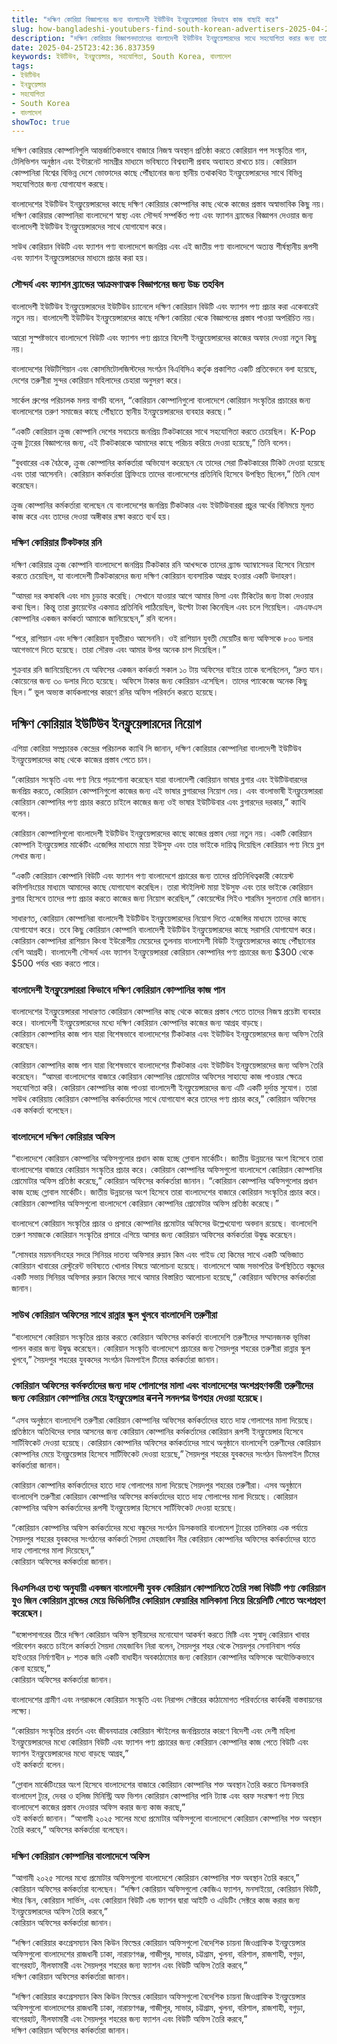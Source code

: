 ```yaml
---
title: "দক্ষিণ কোরিয়া বিজ্ঞাপনের জন্য বাংলাদেশী ইউটিউব ইনফ্লুয়েন্সাররা কিভাবে কাজ বাছাই করে"
slug: how-bangladeshi-youtubers-find-south-korean-advertisers-2025-04-25
description: "দক্ষিণ কোরিয়ার বিজ্ঞাপনদাতাদের বাংলাদেশী ইউটিউব ইনফ্লুয়েন্সারদের সাথে সহযোগিতা করার জন্য তাদের নিয়মিত প্রস্তাব দেওয়া হয়। তারা কিভাবে কাজ বাছাই এবং প্রসব করে?"
date: 2025-04-25T23:42:36.837359
keywords: ইউটিউব, ইনফ্লুয়েন্সার, সহযোগিতা, South Korea, বাংলাদেশ
tags:
- ইউটিউব
- ইনফ্লুয়েন্সার
- সহযোগিতা
- South Korea
- বাংলাদেশ
showToc: true
---
```


দক্ষিণ কোরিয়ার কোম্পানিগুলি আন্তর্জাতিকভাবে বাজারে নিজস্ব অবস্থান প্রতিষ্ঠা করতে কোরিয়ান পপ সংস্কৃতির গান, টেলিভিশন অনুষ্ঠান এবং ইন্টারনেট সামগ্রীর মাধ্যমে ভবিষ্যতে বিশ্বব্যাপী প্রবাহ অব্যাহত রাখতে চায়। কোরিয়ান কোম্পানিরা বিশ্বের বিভিন্ন দেশে ভোক্তাদের কাছে পৌঁছানোর জন্য স্থানীয় তথাকথিত ইনফ্লুয়েন্সারদের সাথে বিভিন্ন সহযোগিতার জন্য যোগাযোগ করছে।


বাংলাদেশের ইউটিউব ইনফ্লুয়েন্সারদের কাছে দক্ষিণ কোরিয়ার কোম্পানির কাছ থেকে কাজের প্রস্তাব অস্বাভাবিক কিছু নয়। দক্ষিণ কোরিয়ার কোম্পানিরা বাংলাদেশে স্বাস্থ্য এবং সৌন্দর্য সম্পর্কিত পণ্য এবং ফ্যাশন ব্র্যান্ডের বিজ্ঞাপন দেওয়ার জন্য বাংলাদেশী ইউটিউব ইনফ্লুয়েন্সারদের সাথে যোগাযোগ করে।


সাউথ কোরিয়ান বিউটি এবং ফ্যাশন পণ্য বাংলাদেশে জনপ্রিয় এবং এই জাতীয় পণ্য বাংলাদেশে অত্যন্ত শীর্ষস্থানীয় রূপসী এবং ফ্যাশন ইনফ্লুয়েন্সারদের মাধ্যমে প্রচার করা হয়।


### সৌন্দর্য এবং ফ্যাশন ব্র্যান্ডের আক্রমণাত্মক বিজ্ঞাপনের জন্য উচ্চ তহবিল


বাংলাদেশী ইউটিউব ইনফ্লুয়েন্সারদের ইউটিউব চ্যানেলে দক্ষিণ কোরিয়ান বিউটি এবং ফ্যাশন পণ্য প্রচার করা একেবারেই নতুন নয়। বাংলাদেশী ইউটিউব ইনফ্লুয়েন্সারদের কাছে দক্ষিণ কোরিয়া থেকে বিজ্ঞাপনের প্রস্তাব পাওয়া অপরিচিত নয়।

আরো সুস্পষ্টভাবে বাংলাদেশে বিউটি এবং ফ্যাশন পণ্য প্রচারে বিদেশী ইনফ্লুয়েন্সারদের কাজের অফার দেওয়া নতুন কিছু নয়।

বাংলাদেশের বিউটিশিয়ান এবং কোসমিটোলজিস্টদের সংগঠন বিএবিসিএ কর্তৃক প্রকাশিত একটি প্রতিবেদনে বলা হয়েছে, দেশের তরুণীরা সুন্দর কোরিয়ান মহিলাদের চেহারা অনুসরণ করে।


সার্কেল গ্রুপের পরিচালক মলয় বাগচী বলেন, “কোরিয়ান কোম্পানিগুলো বাংলাদেশে কোরিয়ান সংস্কৃতির প্রচারের জন্য বাংলাদেশের তরুণ সমাজের কাছে পৌঁছাতে স্থানীয় ইনফ্লুয়েন্সারদের ব্যবহার করছে।”


“একটি কোরিয়ান ক্রুজ কোম্পানি দেশের সবচেয়ে জনপ্রিয় টিকটকারের সাথে সহযোগিতা করতে চেয়েছিল। K-Pop ক্রুজ ট্যুরের বিজ্ঞাপনের জন্য, এই টিকটকারকে আমাদের কাছে পরিচয় করিয়ে দেওয়া হয়েছে,” তিনি বলেন।


“বুধবারের এক বৈঠকে, ক্রুজ কোম্পানির কর্মকর্তারা অভিযোগ করেছেন যে তাদের সেরা টিকটকারের টিকিট দেওয়া হয়েছে এবং তারা আসেননি। কোরিয়ান কর্মকর্তারা ব্রিফিংয়ে তাদের বাংলাদেশের প্রতিনিধি হিসেবে উপস্থিত ছিলেন,” তিনি যোগ করেছেন।

ক্রুজ কোম্পানির কর্মকর্তারা বলেছেন যে বাংলাদেশের জনপ্রিয় টিকটকার এবং ইউটিউবাররা প্রচুর অর্থের বিনিময়ে মূলত কাজ করে এবং তাদের দেওয়া অঙ্গীকার রক্ষা করতে ব্যর্থ হয়।

### দক্ষিণ কোরিয়ার টিকটকার রনি


দক্ষিণ কোরিয়ার ক্রুজ কোম্পানি বাংলাদেশে জনপ্রিয় টিকটকার রনি আখন্দকে তাদের ব্র্যান্ড অ্যাম্বাসেডর হিসেবে নিয়োগ করতে চেয়েছিল, যা বাংলাদেশী টিকটকারদের জন্য দক্ষিণ কোরিয়ান ব্যবসায়িক আগ্রহ হওয়ার একটি উদাহরণ।

“আমরা দর কষাকষি এবং দাম চূড়ান্ত করেছি। সেখানে যাওয়ার আগে আমার ভিসা এবং টিকিটের জন্য টাকা দেওয়ার কথা ছিল। কিন্তু তারা ক্লায়েন্টের একমাত্র প্রতিনিধি পাঠিয়েছিল, উল্টো টাকা কিনেছিল এবং চলে গিয়েছিল। 
এমএফএস কোম্পানির একজন কর্মকর্তা আমাকে জানিয়েছেন,” রনি বলেন।

“পরে, রাশিয়ান এবং দক্ষিণ কোরিয়ান যুবতীরাও আসেননি। ওই রাশিয়ান যুবতী মেয়েটির জন্য অফিসকে ৮০০ ডলার আগেভাগে দিতে হয়েছে। তারা সৌরভ এবং আমার উপর অনেক চাপ দিয়েছিল।”

শুক্রবার রনি জানিয়েছিলেন যে অফিসের একজন কর্মকর্তা সকাল ১০ টায় অফিসের বাইরে তাকে বলেছিলেন, “দ্রুত যান। কোয়েনের জন্য ৩০ ডলার দিতে হয়েছে। অফিসে টাকার জন্য কোরিয়ান এসেছিল। তাদের প্যাকেজে অনেক কিছু ছিল।” 
ভুল অভ্যস্ত কার্যকলাপের কারণে রনির অফিস পরিবর্তন করতে হয়েছে।


## দক্ষিণ কোরিয়ার ইউটিউব ইনফ্লুয়েন্সারদের নিয়োগ


এশিয়া কোরিয়া সম্প্রচারক কেন্দ্রের পরিচালক ক্যাথি লি জানান, দক্ষিণ কোরিয়ার কোম্পানিরা বাংলাদেশী ইউটিউব ইনফ্লুয়েন্সারদের কাছ থেকে কাজের প্রস্তাব পেতে চান।

“কোরিয়ান সংস্কৃতি এবং পণ্য নিয়ে পড়াশোনা করেছেন যারা বাংলাদেশী কোরিয়ান ভাষার ব্লগার এবং ইউটিউবারদের জনপ্রিয় করতে, কোরিয়ান কোম্পানিগুলো কাজের জন্য এই ভাষার ব্লগারদের নিয়োগ দেয়। 
এবং বাংলাভাষী ইনফ্লুয়েন্সাররা কোরিয়ান কোম্পানির পণ্য প্রচার করতে চাইলে কাজের জন্য ওই ভাষার ইউটিউবার এবং ব্লগারদের দরকার,” ক্যাথি বলেন।

কোরিয়ান কোম্পানিগুলো বাংলাদেশী ইউটিউব ইনফ্লুয়েন্সারদের কাছে কাজের প্রস্তাব দেয়া নতুন নয়। 
একটি কোরিয়ান কোম্পানি ইনফ্লুয়েন্সার মার্কেটিং এজেন্সির মাধ্যমে মায়া ইউসুফ এবং তার ভাইকে দায়িত্ব দিয়েছিল কোরিয়ান পণ্য নিয়ে ব্লগ লেখার জন্য।  

“একটি কোরিয়ান কোম্পানি বিউটি এবং ফ্যাশন পণ্য বাংলাদেশে প্রচারের জন্য তাদের প্রতিনিধিত্বকারী কোয়েস্ট কমিশনিংয়ের মাধ্যমে আমাদের কাছে যোগাযোগ করেছিল। 
তারা স্টাইলিস্ট মায়া ইউসুফ এবং তার ভাইকে কোরিয়ান ব্লগার হিসেবে তাদের পণ্য প্রচার করতে কাজের জন্য নিয়োগ করেছিল,” কোয়েস্টের সিইও শারমিন সুলতানা মেরি জানান।

সাধারণত, কোরিয়ান কোম্পানিরা বাংলাদেশী ইউটিউব ইনফ্লুয়েন্সারদের নিয়োগ দিতে এজেন্সির মাধ্যমে তাদের কাছে যোগাযোগ করে। 
তবে কিছু কোরিয়ান কোম্পানি বাংলাদেশী ইউটিউব ইনফ্লুয়েন্সারদের কাছে সরাসরি যোগাযোগ করে। 
কোরিয়ান কোম্পানিরা রাশিয়ান কিংবা ইউরোপীয় মেয়েদের তুলনায় বাংলাদেশী বিউটি ইনফ্লুয়েন্সারদের কাছে পৌঁছানোর বেশি আগ্রহী। 
বাংলাদেশী সৌন্দর্য এবং ফ্যাশন ইনফ্লুয়েন্সাররা কোরিয়ান কোম্পানির পণ্য প্রচারের জন্য $300 থেকে $500 পর্যন্ত খরচ করতে পারে। 

### বাংলাদেশী ইনফ্লুয়েন্সাররা কিভাবে দক্ষিণ কোরিয়ান কোম্পানির কাজ পান


বাংলাদেশের ইনফ্লুয়েন্সাররা সাধারণত কোরিয়ান কোম্পানির কাছ থেকে কাজের প্রস্তাব পেতে তাদের নিজস্ব প্রচেষ্টা ব্যবহার করে। 
বাংলাদেশী ইনফ্লুয়েন্সারদের মধ্যে দক্ষিণ কোরিয়ান কোম্পানির কাজের জন্য আগ্রহ বাড়ছে।  
কোরিয়ান কোম্পানির কাজ পান যারা বিশেষভাবে বাংলাদেশের টিকটকার এবং ইউটিউব ইনফ্লুয়েন্সারদের জন্য অফিস তৈরি করেছেন। 


কোরিয়ান কোম্পানির কাজ পান যারা বিশেষভাবে বাংলাদেশের টিকটকার এবং ইউটিউব ইনফ্লুয়েন্সারদের জন্য অফিস তৈরি করেছেন।
“আমরা বাংলাদেশের বাজারে কোরিয়ান কোম্পানির প্রোমোটার অফিসের সাহায্যে কাজ পাওয়ার ক্ষেত্রে সহযোগিতা করি। 
কোরিয়ান কোম্পানির কাজ পাওয়া বাংলাদেশী ইনফ্লুয়েন্সারদের জন্য এটি একটি দুর্দান্ত সুযোগ। 
তারা সাউথ কোরিয়ায় কোরিয়ান কোম্পানির কর্মকর্তাদের সাথে যোগাযোগ করে তাদের পণ্য প্রচার করে,” 
কোরিয়ান অফিসের এক কর্মকর্তা বলেছেন।

### বাংলাদেশে দক্ষিণ কোরিয়ার অফিস


“বাংলাদেশে কোরিয়ান কোম্পানির অফিসগুলোর প্রধান কাজ হচ্ছে গ্লোবাল মার্কেটিং। 
জাতীয় উন্নয়নের অংশ হিসেবে তারা বাংলাদেশের বাজারে কোরিয়ান সংস্কৃতির প্রচার করে। 
কোরিয়ান কোম্পানির অফিসগুলো বাংলাদেশে কোরিয়ান কোম্পানির প্রোমোটার অফিস প্রতিষ্ঠা করেছে,” 
কোরিয়ান অফিসের কর্মকর্তারা জানান। 
“কোরিয়ান কোম্পানির অফিসগুলোর প্রধান কাজ হচ্ছে গ্লোবাল মার্কেটিং। 
জাতীয় উন্নয়নের অংশ হিসেবে তারা বাংলাদেশের বাজারে কোরিয়ান সংস্কৃতির প্রচার করে। 
কোরিয়ান কোম্পানির অফিসগুলো বাংলাদেশে কোরিয়ান কোম্পানির প্রোমোটার অফিস প্রতিষ্ঠা করেছে।”


বাংলাদেশে কোরিয়ান সংস্কৃতির প্রচার ও প্রসারে কোম্পানির প্রমোটার অফিসের উল্লেখযোগ্য অবদান রয়েছে। 
বাংলাদেশি তরুণ সমাজকে কোরিয়ান সংস্কৃতির প্রসারে এগিয়ে আসার জন্য কোরিয়ান অফিসের কর্মকর্তারা উদ্বুদ্ধ করেছেন।
  
“সোমবার ময়মনসিংহের সদরে সিনিয়র দাতব্য অফিসার রুয়ান কিম এবং গাইড হো কিমের সাথে একটি অভিজাত কোরিয়ান খাবারের রেস্টুরেন্ট ভবিষ্যতে খোলার বিষয়ে আলোচনা হয়েছে। 
বাংলাদেশে আজ সভাপতির উপস্থিতিতে বন্ধুদের একটি সভায় সিনিয়র অফিসার রুয়ান কিমের সাথে আমার বিস্তারিত আলোচনা হয়েছে,”  কোরিয়ান অফিসের কর্মকর্তারা জানান।

### সাউথ কোরিয়ান অফিসের সাথে রান্নার স্কুল খুলবে বাংলাদেশি তরুণীরা

“বাংলাদেশে কোরিয়ান সংস্কৃতির প্রচার করতে কোরিয়ান অফিসের কর্মকর্তা বাংলাদেশি তরুণীদের সম্মানজনক ভূমিকা পালন করার জন্য উদ্বুদ্ধ করেছেন। 
কোরিয়ান সংস্কৃতি বাংলাদেশে প্রচারের জন্য সৈয়দপুর শহরের তরুণীরা রান্নার স্কুল খুলবে,”  সৈয়দপুর শহরের যুবকদের সংগঠন ডিমপাইল টিমের কর্মকর্তারা জানান।


### কোরিয়ান অফিসের কর্মকর্তাদের জন্য দাহ্য গোলাপের মালা এবং বাংলাদেশের অংশগ্রহণকারী তরুণীদের জন্য কোরিয়ান কোম্পানির মেয়ে ইনফ্লুয়েন্সার बनने সনদপত্র উপহার দেওয়া হয়েছে।


“এসব অনুষ্ঠানে বাংলাদেশি তরুণীরা কোরিয়ান কোম্পানির অফিসের কর্মকর্তাদের হাতে দাহ্য গোলাপের মালা দিয়েছে। 
প্রতিষ্ঠানে অতিথিদের বসার আসনের জন্য কোরিয়ান কোম্পানির কর্মকর্তাদের কোরিয়ান রূপসী ইনফ্লুয়েন্সার হিসেবে সার্টিফিকেট দেওয়া হয়েছে। 
কোরিয়ান কোম্পানির অফিসের কর্মকর্তাদের সাথে অনুষ্ঠানে বাংলাদেশি তরুণীদের কোরিয়ান কোম্পানির মেয়ে ইনফ্লুয়েন্সার হিসেবে সার্টিফিকেট দেওয়া হয়েছে,” সৈয়দপুর শহরের যুবকদের সংগঠন ডিমপাইল টিমের কর্মকর্তারা জানান।


কোরিয়ান কোম্পানির কর্মকর্তাদের হাতে দাহ্য গোলাপের মালা দিয়েছে সৈয়দপুর শহরের তরুণীরা। 
এসব অনুষ্ঠানে বাংলাদেশি তরুণীরা কোরিয়ান কোম্পানির অফিসের কর্মকর্তাদের হাতে দাহ্য গোলাপের মালা দিয়েছে। 
কোরিয়ান কোম্পানির অফিস কর্মকর্তাদের রূপসী ইনফ্লুয়েন্সার হিসেবে সার্টিফিকেট দেওয়া হয়েছে।


“কোরিয়ান কোম্পানির অফিস কর্মকর্তাদের মধ্যে বন্ধুদের সংগঠন ডিসকভারি বাংলাদেশ ট্যুরের তালিকায় এক পর্যায়ে সৈয়দপুর শহরের যুবকদের সংগঠনের কর্মকর্তা সৈয়দা মেহজাবিন নীর কোরিয়ান কোম্পানির অফিসের কর্মকর্তাদের হাতে দাহ্য গোলাপের মালা দিয়েছেন,”  
কোরিয়ান অফিসের কর্মকর্তারা জানান।

### বিএসসিএর তথ্য অনুযায়ী একজন বাংলাদেশী যুবক কোরিয়ান কোম্পানিতে তৈরি সস্তা বিউটি পণ্য কোরিয়ান যুও জিন কোরিয়ান ব্রান্ডের মেয়ে ডিভিনিটির কোরিয়ান ফেয়ারির মালিকানা নিয়ে রিয়েলিটি শোতে অংশগ্রহণ করেছেন। 


“বঙ্গোপসাগরের তীরে দক্ষিণ কোরিয়ান অফিস স্থানীয়দের মনোযোগ আকর্ষণ করতে মিষ্টি এবং সুস্বাদু কোরিয়ান খাবার পরিবেশন করতে চাইলে কর্মকর্তা সৈয়দা মেহজাবিন নিরা বলেন, সৈয়দপুর শহর থেকে সৈয়দপুর সেনানিবাস পর্যন্ত হাইওয়ের নির্মাণাধীন ৮ শতক জমি একটি বাধাহীন অবকাঠামোর জন্য কোরিয়ান কোম্পানির অফিসকে অযৌক্তিকভাবে কেনা হয়েছে,”  
কোরিয়ান অফিসের কর্মকর্তারা জানান।


বাংলাদেশের গ্রামীণ এবং নগরাঞ্চলে কোরিয়ান সংস্কৃতি এবং নিরাপদ সেক্টরের কাঠামোগত পরিবর্তনের কার্যকরী বাস্তবায়নের লক্ষ্যে।

“কোরিয়ান সংস্কৃতির প্রবর্তন এবং জীবনযাত্রার কোরিয়ান স্টাইলের জনপ্রিয়তার কারণে বিদেশী এবং দেশী মহিলা ইনফ্লুয়েন্সারদের মধ্যে কোরিয়ান বিউটি এবং ফ্যাশন পণ্য প্রচারের জন্য কোরিয়ান কোম্পানির কাজ পেতে বিউটি এবং ফ্যাশন ইনফ্লুয়েন্সারদের মধ্যে বাড়ছে আগ্রহ,”  
ওই কর্মকর্তা বলেন।


“গ্লোবাল মার্কেটিংয়ের অংশ হিসেবে বাংলাদেশের বাজারে কোরিয়ান কোম্পানির শক্ত অবস্থান তৈরি করতে ডিসকভারি বাংলাদেশ ট্যুর, দেবর ও হলিজ মিনিস্ট্রি অফ ভিশন কোরিয়ান কোম্পানির পানি ট্যাঙ্ক এবং বরফ সংরক্ষণ পণ্য নিয়ে বাংলাদেশে কাজের প্রস্তাব দেওয়ার অফিস করার জন্য কাজ করছে,”  
ওই কর্মকর্তা জানান। 
“আগামী ২০২৫ সালের মধ্যে প্রমোটার অফিসগুলো বাংলাদেশে কোরিয়ান কোম্পানির শক্ত অবস্থান তৈরি করবে,” অফিসের কর্মকর্তারা বলেছেন। 


### দক্ষিণ কোরিয়ান কোম্পানির বাংলাদেশে অফিস


“আগামী ২০২৫ সালের মধ্যে প্রমোটার অফিসগুলো বাংলাদেশে কোরিয়ান কোম্পানির শক্ত অবস্থান তৈরি করবে,”  
কোরিয়ান অফিসের কর্মকর্তারা বলেছেন। 
“দক্ষিণ কোরিয়ান অফিসগুলো কোজিএ ফ্যাশন, মনসাইয়ো, কোরিয়ান বিউটি, স্টার স্কিন, কোরিয়ান সার্ভিস, এবং কোরিয়ান বিউটি এন্ড ফ্যাশন দ্বারা আইটি ও এডিটিং সেক্টরে কাজ করার জন্য ইনফ্লুয়েন্সারদের অফিস তৈরি করবে,”  
কোরিয়ান অফিসের কর্মকর্তারা জানান।


“দক্ষিণ কোরিয়ার কংগ্রেসম্যান কিম কিউন ফিল্ডের কোরিয়ান অফিসগুলো বৈদেশিক চায়না জিওগ্রাফিক ইনফ্লুয়েন্সার অফিসগুলো বাংলাদেশের রাজধানী ঢাকা, নারায়ণগঞ্জ, গাজীপুর, সাভার, চট্টগ্রাম, খুলনা, বরিশাল, রাজশাহী, বগুড়া, বাগেরহাট, নীলফামারী এবং সৈয়দপুর শহরের জন্য ফ্যাশন এবং বিউটি অফিস তৈরি করবে,”  
দক্ষিণ কোরিয়ান অফিসের কর্মকর্তারা জানান।

“দক্ষিণ কোরিয়ার কংগ্রেসম্যান কিম কিউন ফিল্ডের কোরিয়ান অফিসগুলো বৈদেশিক চায়না জিওগ্রাফিক ইনফ্লুয়েন্সার অফিসগুলো বাংলাদেশের রাজধানী ঢাকা, নারায়ণগঞ্জ, গাজীপুর, সাভার, চট্টগ্রাম, খুলনা, বরিশাল, রাজশাহী, বগুড়া, বাগেরহাট, নীলফামারী এবং সৈয়দপুর শহরের জন্য ফ্যাশন এবং বিউটি অফিস তৈরি করবে,”  
দক্ষিণ কোরিয়ান অফিসের কর্মকর্তারা জানান।